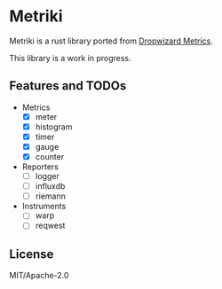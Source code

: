 # Metriki

Metriki is a rust library ported from [Dropwizard Metrics](https://github.com/dropwizard/metrics).

This library is a work in progress.

## Features and TODOs

- Metrics
  - [x] meter
  - [x] histogram
  - [x] timer
  - [x] gauge
  - [x] counter
- Reporters
  - [ ] logger
  - [ ] influxdb
  - [ ] riemann
- Instruments
  - [ ] warp
  - [ ] reqwest

## License

MIT/Apache-2.0
